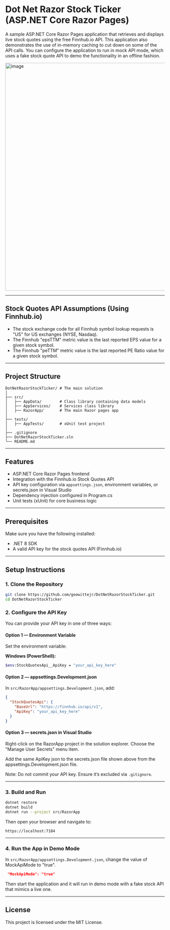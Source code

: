 # Dot Net Razor Stock Ticker (ASP.NET Core Razor Pages)
A sample ASP.NET Core Razor Pages application that retrieves and displays live stock quotes using the free Finnhub.io API. This application also demonstrates the use of in-memory caching to cut down on some of the API calls. You can configure the application to run in mock API mode, which uses a fake stock quote API to demo the functionality in an offline fashion.

<img width="1339" height="719" alt="image" src="https://github.com/user-attachments/assets/b34f6d83-23eb-42d6-b4fa-5c44bb87a7be" />

---

## Stock Quotes API Assumptions (Using Finnhub.io)

- The stock exchange code for all Finnhub symbol lookup requests is "US" for US exchanges (NYSE, Nasdaq).
- The Finnhub "epsTTM" metric value is the last reported EPS value for a given stock symbol.
- The Finnhub "peTTM" metric value is the last reported PE Ratio value for a given stock symbol.

---

## Project Structure

```
DotNetRazorStockTicker/ # The main solution
│
├── src/
│   ├── AppData/        # Class library containing data models
│   ├── AppServices/    # Services class library
│   ├── RazorApp/       # The main Razor pages app
│
├── tests/
│   ├── AppTests/       # xUnit test project
│
├── .gitignore
├── DotNetRazorStockTicker.sln
└── README.md
```

---

## Features

- ASP.NET Core Razor Pages frontend  
- Integration with the Finnhub.io Stock Quotes API  
- API key configuration via `appsettings.json`, environment variables, or secrets.json in Visual Studio   
- Dependency injection configured in Program.cs 
- Unit tests (xUnit) for core business logic  

---

## Prerequisites

Make sure you have the following installed:

- .NET 8 SDK
- A valid API key for the stock quotes API (Finnhub.io)

---

## Setup Instructions

### 1. Clone the Repository

```bash
git clone https://github.com/geowittejr/DotNetRazorStockTicker.git
cd DotNetRazorStockTicker
```

### 2. Configure the API Key

You can provide your API key in one of three ways:

#### Option 1 — Environment Variable

Set the environment variable:

**Windows (PowerShell):**
```bash
$env:StockQuotesApi__ApiKey = "your_api_key_here"
```

#### Option 2 — appsettings.Development.json

In `src/RazorApp/appsettings.Development.json`, add:
```json
{
  "StockQuotesApi": {
    "BaseUrl": "https://finnhub.io/api/v1",
    "ApiKey": "your_api_key_here"
  }
}
```

#### Option 3 — secrets.json in Visual Studio

Right-click on the RazorApp project in the solution explorer.
Choose the "Manage User Secrets" menu item.

Add the same ApiKey json to the secrets.json file shown above from
the appsettings.Development.json file.

Note: Do not commit your API key. Ensure it’s excluded via `.gitignore`.

---

### 3. Build and Run

```bash
dotnet restore
dotnet build
dotnet run --project src/RazorApp
```

Then open your browser and navigate to:

```
https://localhost:7184
```

---

### 4. Run the App in Demo Mode

In `src/RazorApp/appsettings.Development.json`, change the value of
MockApiMode to "true".

```json
 "MockApiMode": "true"
```
Then start the application and it will run in demo mode with a 
fake stock API that mimics a live one.

---


## License

This project is licensed under the MIT License.
